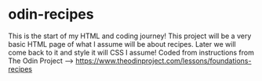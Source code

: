 # odin-recipes
This is the start of my HTML and coding journey!
This project will be a very basic HTML page of what I assume will be about recipes. Later we will come back to it and style it will CSS I assume!
Coded from instructions from The Odin Project --> https://www.theodinproject.com/lessons/foundations-recipes

